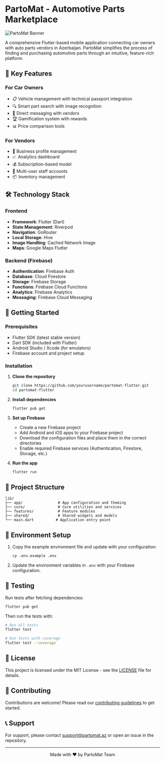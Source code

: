 # PartoMat - Automotive Parts Marketplace

![PartoMat Banner](assets/images/banner.png)

A comprehensive Flutter-based mobile application connecting car owners with auto parts vendors in Azerbaijan. PartoMat simplifies the process of finding and purchasing automotive parts through an intuitive, feature-rich platform.

## 📱 Key Features

### For Car Owners
- 📋 Vehicle management with technical passport integration
- 🔍 Smart part search with image recognition
- 💬 Direct messaging with vendors
- 🏆 Gamification system with rewards
- 📊 Price comparison tools

### For Vendors
- 🏪 Business profile management
- 📈 Analytics dashboard
- 💰 Subscription-based model
- 📱 Multi-user staff accounts
- 📦 Inventory management

## 🛠 Technology Stack

### Frontend
- **Framework**: Flutter (Dart)
- **State Management**: Riverpod
- **Navigation**: GoRouter
- **Local Storage**: Hive
- **Image Handling**: Cached Network Image
- **Maps**: Google Maps Flutter

### Backend (Firebase)
- **Authentication**: Firebase Auth
- **Database**: Cloud Firestore
- **Storage**: Firebase Storage
- **Functions**: Firebase Cloud Functions
- **Analytics**: Firebase Analytics
- **Messaging**: Firebase Cloud Messaging

## 🚀 Getting Started

### Prerequisites
- Flutter SDK (latest stable version)
- Dart SDK (included with Flutter)
- Android Studio / Xcode (for emulators)
- Firebase account and project setup

### Installation

1. **Clone the repository**
   ```bash
   git clone https://github.com/yourusername/partomat-flutter.git
   cd partomat-flutter
   ```

2. **Install dependencies**
   ```bash
   flutter pub get
   ```

3. **Set up Firebase**
   - Create a new Firebase project
   - Add Android and iOS apps to your Firebase project
   - Download the configuration files and place them in the correct directories
   - Enable required Firebase services (Authentication, Firestore, Storage, etc.)

4. **Run the app**
   ```bash
   flutter run
   ```

## 📂 Project Structure

```
lib/
├── app/                # App configuration and theming
├── core/               # Core utilities and services
├── features/           # Feature modules
├── shared/             # Shared widgets and models
└── main.dart          # Application entry point
```

## 🔧 Environment Setup

1. Copy the example environment file and update with your configuration:
   ```bash
   cp .env.example .env
   ```

2. Update the environment variables in `.env` with your Firebase configuration.

## 🧪 Testing

Run tests after fetching dependencies:

```bash
flutter pub get
```

Then run the tests with:

```bash
# Run all tests
flutter test

# Run tests with coverage
flutter test --coverage
```

## 📄 License

This project is licensed under the MIT License - see the [LICENSE](LICENSE) file for details.

## 🤝 Contributing

Contributions are welcome! Please read our [contributing guidelines](CONTRIBUTING.md) to get started.

## 📞 Support

For support, please contact support@partomat.az or open an issue in the repository.

---

<div align="center">
  Made with ❤️ by PartoMat Team
</div>
